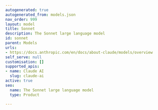 ```yaml
---
autogenerated: true
autogenerated_from: models.json
nav_order: 999
layout: model
title: Sonnet
description: The Sonnet large language model
id: sonnet
parent: Models
urls:
- https://docs.anthropic.com/en/docs/about-claude/models/overview
self_serve: null
customisation: []
supported_apis:
- name: Claude AI
  slug: claude-ai
active: true
seo:
  name: The Sonnet large language model
  type: Product

---
```


